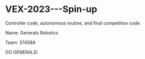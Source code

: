 # VEX-2023---Spin-up

Controller code, autonomous routine, and final competition code

Name: Generals Robotics

Team: 37458A

GO GENERALS!
